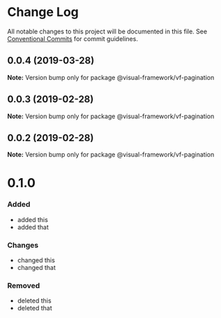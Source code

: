 # Change Log

All notable changes to this project will be documented in this file.
See [Conventional Commits](https://conventionalcommits.org) for commit guidelines.

## 0.0.4 (2019-03-28)

**Note:** Version bump only for package @visual-framework/vf-pagination





## 0.0.3 (2019-02-28)

**Note:** Version bump only for package @visual-framework/vf-pagination





## 0.0.2 (2019-02-28)

**Note:** Version bump only for package @visual-framework/vf-pagination





# 0.1.0

### Added
- added this
- added that

### Changes

- changed this
- changed that

### Removed

- deleted this
- deleted that
